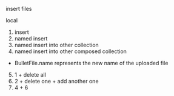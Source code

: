 insert files

local

1. insert
2. named insert
3. named insert into other collection
4. named insert into other composed collection

- BulletFile.name represents the new name of the uploaded file


5. 1 + delete all
6. 2 + delete one + add another one
7. 4 + 6 

